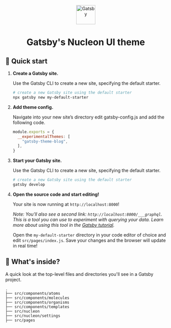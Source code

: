 <p align="center">
  <a href="https://www.gatsbyjs.org">
    <img alt="Gatsby" src="https://www.gatsbyjs.org/monogram.svg" width="60" />
  </a>
</p>
<h1 align="center">
  Gatsby's Nucleon UI theme
</h1>

## 🚀 Quick start

1.  **Create a Gatsby site.**

    Use the Gatsby CLI to create a new site, specifying the default starter.

    ```sh
    # create a new Gatsby site using the default starter
    npx gatsby new my-default-starter
    ```

1.  **Add theme config.**

    Navigate into your new site’s directory edit gatsby-config.js and add the following code.

    ```js
    module.exports = {
      __experimentalThemes: [
        "gatsby-theme-blog",
      ],
    }
    ```

1.  **Start your Gatsby site.**

    Use the Gatsby CLI to create a new site, specifying the default starter.

    ```sh
    # create a new Gatsby site using the default starter
    gatsby develop
    ```

1.  **Open the source code and start editing!**

    Your site is now running at `http://localhost:8000`!
    
    *Note: You'll also see a second link: `http://localhost:8000/___graphql`. This is a tool you can use to experiment with querying your data. Learn more about using this tool in the [Gatsby tutorial](https://www.gatsbyjs.org/tutorial/part-five/#introducing-graphiql).*
    
    Open the `my-default-starter` directory in your code editor of choice and edit `src/pages/index.js`. Save your changes and the browser will update in real time!
    
## 🧐 What's inside?

A quick look at the top-level files and directories you'll see in a Gatsby project.

    .
    ├── src/components/atoms
    ├── src/components/molecules
    ├── src/components/organisms
    ├── src/components/templates
    ├── src/nucleon
    ├── src/nucleon/settings
    ├── src/pages
